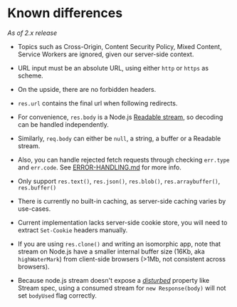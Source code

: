 
Known differences
=================

*As of 2.x release*

- Topics such as Cross-Origin, Content Security Policy, Mixed Content, Service Workers are ignored, given our server-side context.

- URL input must be an absolute URL, using either `http` or `https` as scheme.

- On the upside, there are no forbidden headers.

- `res.url` contains the final url when following redirects.

- For convenience, `res.body` is a Node.js [Readable stream][readable-stream], so decoding can be handled independently.

- Similarly, `req.body` can either be `null`, a string, a buffer or a Readable stream.

- Also, you can handle rejected fetch requests through checking `err.type` and `err.code`. See [ERROR-HANDLING.md][] for more info.

- Only support `res.text()`, `res.json()`, `res.blob()`, `res.arraybuffer()`, `res.buffer()`

- There is currently no built-in caching, as server-side caching varies by use-cases.

- Current implementation lacks server-side cookie store, you will need to extract `Set-Cookie` headers manually.

- If you are using `res.clone()` and writing an isomorphic app, note that stream on Node.js have a smaller internal buffer size (16Kb, aka `highWaterMark`) from client-side browsers (>1Mb, not consistent across browsers).

- Because node.js stream doesn't expose a [*disturbed*](https://fetch.spec.whatwg.org/#concept-readablestream-disturbed) property like Stream spec, using a consumed stream for `new Response(body)` will not set `bodyUsed` flag correctly.

[readable-stream]: https://nodejs.org/api/stream.html#stream_readable_streams
[ERROR-HANDLING.md]: https://github.com/bitinn/node-fetch-npm/blob/master/ERROR-HANDLING.md
